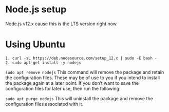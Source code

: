 # Node.js setup
Node.js v12.x cause this is the LTS version right now.

# Using Ubuntu
```
1. curl -sL https://deb.nodesource.com/setup_12.x | sudo -E bash -
2. sudo apt-get install -y nodejs
```

```sudo apt remove nodejs```
This command will remove the package and retain the configuration files. These may be of use to you if you intend to install the package again at a later point. If you don’t want to save the configuration files for later use, then run the following:


```sudo apt purge nodejs```
This will uninstall the package and remove the configuration files associated with it.

